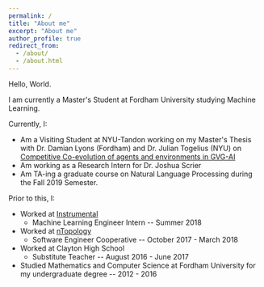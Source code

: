 ```yaml
---
permalink: /
title: "About me"
excerpt: "About me"
author_profile: true
redirect_from: 
  - /about/
  - /about.html
---
```


Hello, World. 

I am currently a Master's Student at Fordham University studying Machine Learning. 

Currently, I: 
* Am a Visiting Student at NYU-Tandon working on my Master's Thesis with Dr. Damian Lyons (Fordham) and Dr. Julian Togelius (NYU) on [Competitive Co-evolution of agents and environments in GVG-AI](https://github.com/aadharna/UntouchableThunder) 
* Am working as a Research Intern for Dr. Joshua Scrier
* Am TA-ing a graduate course on Natural Language Processing during the Fall 2019 Semester.

Prior to this, I:

* Worked at [Instrumental](https://www.instrumental.com/)
  * Machine Learning Engineer Intern -- Summer 2018
* Worked at [nTopology](https://ntopology.com/)
  * Software Engineer Cooperative -- October 2017 - March 2018
* Worked at Clayton High School
  * Substitute Teacher -- August 2016 - June 2017
* Studied Mathematics and Computer Science at Fordham University for my undergraduate degree -- 2012 - 2016


